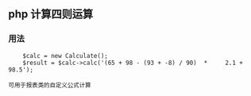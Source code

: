 ## php 计算四则运算
### 用法
~~~
    $calc = new Calculate();
    $result = $calc->calc('(65 + 98 - (93 + -8) / 90)  *     2.1 + 98.5');
~~~~
    可用于报表类的自定义公式计算
